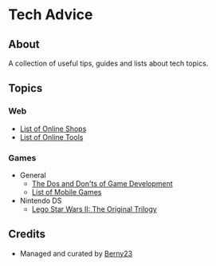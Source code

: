 # Tech Advice

## About
A collection of useful tips, guides and lists about tech topics.

## Topics
### Web
* [List of Online Shops](topic/web/online-shops.md)
* [List of Online Tools](topic/web/online-tools.md)

### Games
* General
    * [The Dos and Don'ts of Game Development](topic/game/etc/dos-and-donts-of-game-development.md)
    * [List of Mobile Games](topic/game/etc/mobile-games.md)
* Nintendo DS
    * [Lego Star Wars II: The Original Trilogy](topic/game/nds/lego-star-wars-ii/index.md)

## Credits
* Managed and curated by [Berny23](https://linktr.ee/berny23)